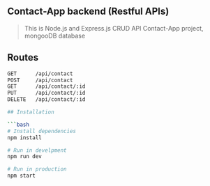 ## Contact-App backend (Restful APIs)

> This is Node.js and Express.js CRUD API Contact-App project, mongooDB database 

## Routes

```bash
GET      /api/contact
POST     /api/contact
GET      /api/contact/:id
PUT      /api/contact/:id
DELETE   /api/contact/:id

## Installation

```bash
# Install dependencies 
npm install

# Run in develpment
npm run dev

# Run in production
npm start
```